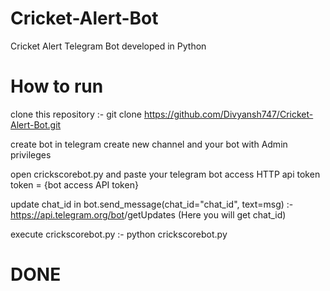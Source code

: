 # Cricket-Alert-Bot
Cricket Alert Telegram Bot developed in Python

# How to run

clone this repository :- 
git clone https://github.com/Divyansh747/Cricket-Alert-Bot.git

create bot in telegram 
create new channel and your bot with Admin privileges

open crickscorebot.py and paste your telegram bot access HTTP api token
token = {bot access API token}

update chat_id in bot.send_message(chat_id="chat_id", text=msg) :-
https://api.telegram.org/bot<your API token>/getUpdates
(Here you will get chat_id)

execute crickscorebot.py :-
python crickscorebot.py

# DONE #
